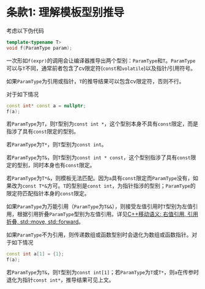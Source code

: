 # 条款1: 理解模板型别推导

考虑以下伪代码

```c++
template<typename T>
void f(ParamType param);
```

一次形如`f(expr)`的调用会让编译器推导出两个型别：`ParamType`和`T`。`ParamType`可以与`T`不同，通常前者包含了cv限定符(`const`和`volatile`)以及指针/引用符号。

如果`ParamType`为引用或指针，`T`的推导结果可以包含cv限定符，否则不行。

对于如下情况

```c++
const int* const a = nullptr;
f(a);
```

若`ParamType`为`T`，则`T`型别为`const int *`，这个型别本身不具有`const`限定，而是指涉了具有`const`限定的型别。

若`ParamType`为`T*`，则`T`型别为`const int`。

若`ParamType`为`T&`，则`T`型别为`const int * const`，这个型别指涉了具有`const`限定的型别，同时本身也有`const`限定。

若`ParamType`为`T*&`，则模板无法匹配。因为`a`具有`const`限定而`ParamType`没有，如果改为`const T*&`方可。`T`的型别是`const int`，为指针指涉的型别；`ParamType`的限定符匹配指针本身的`const`限定。

如果`ParamType`为万能引用（`ParamType`为`T&&`），则接受左值引用时`T`型别为左值引用，根据引用折叠`ParamType`型别为左值引用。详见[C++移动语义: 右值引用, 引用折叠, std::move, std::forward](https://coyorkdow.github.io/c++/2021/07/11/C++_move.html)。

如果`ParamType`不为引用，则传递数组或函数型别时会退化为数组或函数指针。对于如下情况

```c++
const int a[1] = {1};
f(a);
```

若`ParamType`为`T&`，则`T`型别为`const int[1]`；若`ParamType`为`T`或`T*`，则`a`在传参时退化为指针`const int*`，推导结果可见上文。
